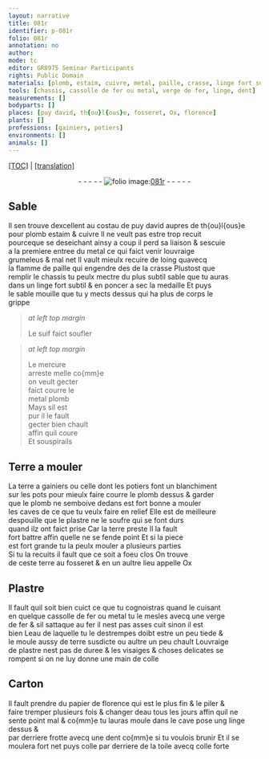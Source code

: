 ```yaml
---
layout: narrative
title: 081r
identifier: p-081r
folio: 081r
annotation: no
author:
mode: tc
editor: GR8975 Seminar Participants
rights: Public Domain
materials: [plomb, estaim, cuivre, metal, paille, crasse, linge fort subtil, suif, mercure, Terre, terre a gainiers ou celle dont les potiers font un blanchiment sur les pots, plastre, soufre, terre, Plastre, fer, eau, colle, Carton, papier de florence, linge, toile, colle forte]
tools: [chassis, cassolle de fer ou metal, verge de fer, linge, dent]
measurements: []
bodyparts: []
places: [puy david, th{ou}l{ous}e, fosseret, Ox, florence]
plants: []
professions: [gainiers, potiers]
environments: []
animals: []
---
```


<p><a href="{{ site.baseurl }}/diplomatic/" target="_blank">[TOC]</a> | <a href="{{ site.baseurl }}/texts/p-081r_tl/">[translation]</a></p><div class="folio" align="center">- - - - - <a href="http://gallica.bnf.fr/ark:/12148/btv1b10500001g/f167.image" target="_blank"><img src="https://cu-mkp.github.io/2017-workshop-edition/assets/photo-icon.png" alt="folio image: " style="display:inline-block; margin-bottom:-3px;"/>081r</a> - - - - - </div>  
  

## Sable

 
Il sen trouve dexcellent au costau de <span class="pl">puy david</span> aupres de <span class="pl">th{ou}l{ous}e</span><br/> pour <span class="m">plomb</span> <span class="m">estaim</span> & <span class="m">cuivre</span> Il ne veult pas estre trop recuit<br/> pourceque se deseichant ainsy a coup il perd sa liaison & sescuie<br/> a la premiere entree du <span class="m">metal</span> ce qui faict venir louvraige<br/> grumeleus & mal net Il vault mieulx recuire de loing quavecq<br/> la flamme de <span class="m">paille</span> qui engendre <span class="del">des</span> de la <span class="m">crasse</span> Plustost que<br/> remplir le <span class="tl">chassis</span> tu peulx mectre du plus subtil sable que tu auras<br/> dans un <span class="m">linge fort subtil</span> & en poncer a sec la medaille Et puys<br/> le sable mouille que tu y mects dessus qui ha plus de corps le<br/> grippe
 
> *at left top margin*
> 
> 
>   Le <span class="m">suif</span> faict soufler
 
> *at left top margin*
> 
> 
>   Le <span class="m">mercure</span><br/> arreste melle co{mm}e<br/> on veult gecter<br/> faict courre le<br/> <span class="del"><span class="m">metal</span></span> <span class="m">plomb</span><br/> Mays sil est<br/> pur il le fault<br/> gecter bien chault<br/> affin quil coure<br/> Et souspirails
 
 
  

## <span class="m">Terre</span> a mouler

 
La <span class="m">terre a <span class="pro">gainiers</span> ou celle dont les <span class="pro">potiers</span> font un blanchiment<br/> sur les pots</span> pour mieulx faire courre le <span class="m">plomb</span> dessus & garder<br/> que le <span class="m">plomb</span> ne semboive dedans est fort bonne a mouler<br/> les caves de ce que tu veulx faire en relief Elle est de meilleure<br/> despouille que le <span class="m">plastre</span> ne le <span class="m">soufre</span> qui se font durs<br/> quand ilz ont faict prise Car la <span class="m">terre</span> preste Il la fault<br/> fort battre affin quelle ne se fende point Et si la piece<br/> est fort grande tu la peulx mouler a plusieurs parties<br/> Si tu la recuits il fault que ce soit a foeu clos On trouve<br/> de ceste <span class="m">terre</span> au <span class="pl">fosseret</span> & en un aultre lieu appelle <span class="pl">Ox</span>
 
 
  

## <span class="m">Plastre</span>

 
Il fault quil soit bien cuict ce que tu cognoistras quand le cuisant<br/> en quelque <span class="tl">cassolle de <span class="m">fer</span> ou <span class="m">metal</span></span> tu le mesles avecq une <span class="tl">verge<br/> de <span class="m">fer</span></span> & sil sattaque au <span class="m">fer</span> il nest pas asses cuit sinon il est<br/> bien L<span class="m">eau</span> de laquelle tu le destrempes doibt estre un peu tiede &<br/> le moule aussy de <span class="m">terre</span> susdicte ou aultre un peu chault Louvraige<br/> de <span class="m">plastre</span> nest pas de duree & les visaiges & choses delicates se<br/> rompent si on ne luy donne une main de <span class="m">colle</span>
 
 
  

## <span class="m">Carton</span>

 
Il fault prendre du <span class="m">papier de <span class="pl">florence</span></span> qui est le plus fin & le piler &<br/> faire tremper plusieurs fois & changer d<span class="m">eau</span> tous les <span class="tmp">jours</span> affin quil ne<br/> sente point mal & co{mm}e tu lauras moule dans le cave pose ung <span class="tl"><span class="m">linge</span></span> dessus &<br/> par derriere frotte avecq une <span class="tl">dent</span> co{mm}e si tu voulois brunir Et il se<br/> moulera fort net puys <span class="m">colle</span> par derriere de la <span class="m">toile</span> avecq <span class="m">colle forte</span>
 
